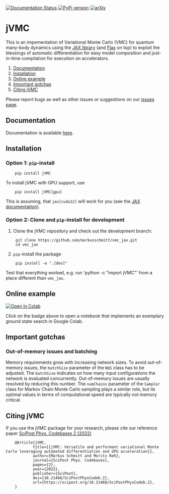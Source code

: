 [![Documentation Status](https://readthedocs.org/projects/jvmc/badge/?version=latest)](https://jvmc.readthedocs.io/en/latest/?badge=latest)
[![PyPi version](https://badgen.net/pypi/v/jVMC/)](https://pypi.org/project/jVMC/)
[![arXiv](https://img.shields.io/badge/arXiv-2108.03409-b31b1b.svg)](https://arxiv.org/abs/2108.03409)

# jVMC
This is an impementation of Variational Monte Carlo (VMC) for quantum many-body dynamics using the [JAX library](https://jax.readthedocs.io "JAX library") (and [Flax](https://flax.readthedocs.io "FLAX library") on top) to exploit the blessings of automatic differentiation for easy model composition and just-in-time compilation for execution on accelerators.

1. [Documentation](#documentation)
2. [Installation](#installation)
3. [Online example](#online-example)
4. [Important gotchas](#important-gotchas)
5. [Citing jVMC](#citing-jvmc)

Please report bugs as well as other issues or suggestions on our [issues page](https://github.com/markusschmitt/vmc_jax/issues).

## Documentation

Documentation is available [here](https://jvmc.readthedocs.io/en/latest/ "Documentation").

## Installation

### Option 1: ``pip``-install

        pip install jVMC

To install jVMC with GPU support, use

        pip install jVMC[gpu]

This is assuming, that `jax[cuda12]` will work for you (see the [JAX documentation](https://docs.jax.dev/en/latest/installation.html#pip-installation-nvidia-gpu-cuda-installed-via-pip-easier)).

### Option 2: Clone and ``pip``-install for development

1. Clone the jVMC repository and check out the development branch:

        git clone https://github.com/markusschmitt/vmc_jax.git
        cd vmc_jax

2. ``pip``-install the package  

        pip install -e ".[dev]"

Test that everything worked, e.g. run 'python -c "import jVMC"' from a place different than ``vmc_jax``.


## Online example

[![Open In Colab](https://colab.research.google.com/assets/colab-badge.svg)](https://colab.research.google.com/github/markusschmitt/vmc_jax/blob/master/examples/ex0_ground_state_search.ipynb)

Click on the badge above to open a notebook that implements an exemplary ground state search in Google Colab.

## Important gotchas
### Out-of-memory issues and batching
Memory requirements grow with increasing network sizes. To avoid out-of-memory issues, the ``batchSize`` parameter of the ``NQS`` class has to be adjusted. The ``batchSize`` indicates on how many input configurations the network is evaluated concurrently. Out-of-memory issues are usually resolved by reducing this number. The ``numChains`` parameter of the ``Sampler`` class for Markov Chain Monte Carlo sampling plays a similar role, but its optimal values in terms of computational speed are typically not memory critical.

## Citing jVMC

If you use the jVMC package for your research, please cite our reference paper [SciPost Phys. Codebases 2 (2022)](https://scipost.org/10.21468/SciPostPhysCodeb.2)

        @Article{jVMC,
                title={{jVMC: Versatile and performant variational Monte Carlo leveraging automated differentiation and GPU acceleration}},
                author={Markus Schmitt and Moritz Reh},
                journal={SciPost Phys. Codebases},
                pages={2},
                year={2022},
                publisher={SciPost},
                doi={10.21468/SciPostPhysCodeb.2},
                url={https://scipost.org/10.21468/SciPostPhysCodeb.2},
        }
